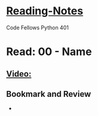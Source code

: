 # [Reading-Notes](https://alsosteve.github.io/reading-notes/)
Code Fellows Python 401

# Read: 00 - Name

## []()

## []()

## [Video: ]()

## Bookmark and Review
- []()